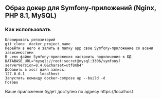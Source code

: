 ## Образ докер для Symfony-приложений (Nginx, PHP 8.1, MySQL)

### Как использовать
```
Клонировать репозиторий
git clone  docker_project_name
Перейти в него и залить в папку app свое Symfony-приложение со всеми зависимостями
В .env файле Symfony-приложения настроить подключение к БД
DATABASE_URL="mysql://root:secret@mysql:3306/symfony?serverVersion=8.4.0&charset=utf8mb4"
Добавить в хост файл запись:
127.0.0.1       localhost
Запустить команду docker-compose up --build -d
Готово
```
Ваше приложение будет доступно по адресу https://localhost
